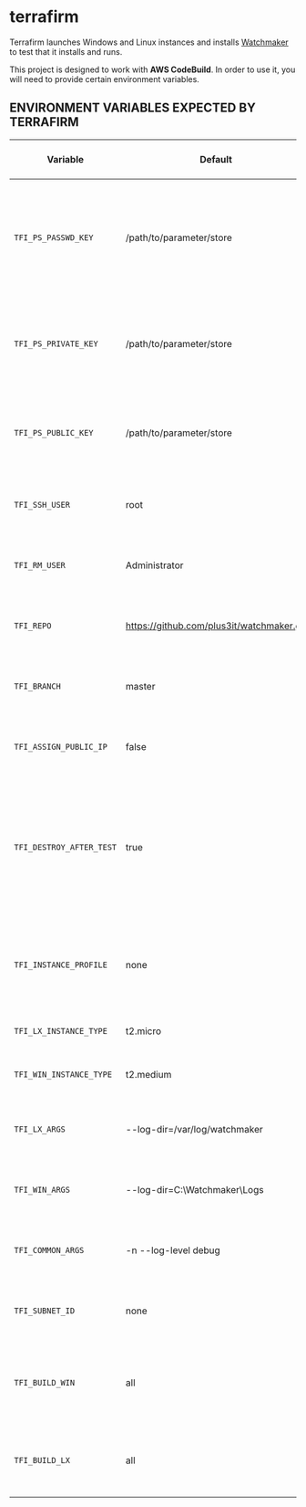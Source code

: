 # terrafirm
Terrafirm launches Windows and Linux instances and installs [Watchmaker](https://github.com/plus3it/watchmaker) to test that it installs and runs.

This project is designed to work with **AWS CodeBuild**. In order to use it, you will need to provide certain environment variables.

## ENVIRONMENT VARIABLES EXPECTED BY TERRAFIRM

Variable | Default | Req/Opt (in CodeBuild) | Description
--- | --- | --- | ---
`TFI_PS_PASSWD_KEY` | /path/to/parameter/store | REQUIRED | Name of a Parameter Store (PS) parameter containing the password used temporarily in WinRM connection to Windows instances.
`TFI_PS_PRIVATE_KEY` | /path/to/parameter/store | REQUIRED | Name of a PS parameter containing the private key used in authenticating to instances created with the Key Pair.
`TFI_PS_PUBLIC_KEY` | /path/to/parameter/store | REQUIRED | Name of a PS parameter containing the public key used in creating a Key Pair for use by Terrafirm.
`TFI_SSH_USER` | root | optional | Which username to use when connecting via SSH to Linux instances.
`TFI_RM_USER` | Administrator | optional | username to use when connecting via WinRM to Windows instances
`TFI_REPO` | https://github.com/plus3it/watchmaker.git | optional | Which git repository to use in getting watchmaker code.
`TFI_BRANCH` | master | optional | Which branch of the repository to use in getting watchmaker code.
`TFI_ASSIGN_PUBLIC_IP` | false | optional | Whether or not to assign a public IP to the instances built by Terraform.
`TFI_DESTROY_AFTER_TEST` | true | optional | Whether or not to destroy all resources created after the test. (WARNING: Depending on failure, Terraform may not always be able to destroy provisioned resources.)
`TFI_INSTANCE_PROFILE` | none | optional | Instance profile to be used in provisioning resources. This is generally the same as the role if the role is an EC2 role.
`TFI_LX_INSTANCE_TYPE` | t2.micro | optional | AWS instance type for Linux instances.
`TFI_WIN_INSTANCE_TYPE` | t2.medium | optional | AWS instance type for Windows instances.
`TFI_LX_ARGS` | --log-dir=/var/log/watchmaker | optional | Command line arguments used when installing Watchmaker (Linux).
`TFI_WIN_ARGS` | --log-dir=C:\\Watchmaker\\Logs | optional | Command line arguments used when installing Watchmaker (Windows).
`TFI_COMMON_ARGS` | -n --log-level debug | optional | Command line arguments used when installing Watchmaker (Windows/Linux).
`TFI_SUBNET_ID` | none | optional | Whether or not to use a subnet. CodeBuild instance must be able to access.
`TFI_BUILD_WIN` | all | optional | Whether or not to build all possible Windows instances. Acceptable values are "all", "one", or "none".
`TFI_BUILD_LX` | all | optional | Whether or not to build all possible Linux instances. Acceptable values are "all", "one", or "none".

